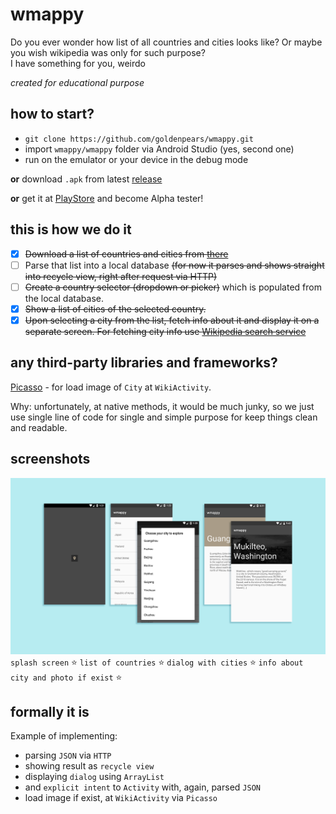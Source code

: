# wmappy
Do you ever wonder how list of all countries and cities looks like? Or maybe you wish wikipedia was only for such purpose?  
I have something for you, weirdo

_created for educational purpose_

## how to start?
- `git clone https://github.com/goldenpears/wmappy.git`
- import `wmappy/wmappy` folder via Android Studio (yes, second one)
- run on the emulator or your device in the debug mode

**or** download `.apk` from latest [release](https://github.com/goldenpears/wmappy/releases)

**or** get it at [PlayStore](https://play.google.com/store/apps/details?id=com.locovna.wmappy) and become Alpha tester!

## this is how we do it

- [x] ~~Download a list of countries and cities from [there](https://raw.githubusercontent.com/David-Haim/CountriesToCitiesJSON/master/countriesToCities.json)~~
- [ ] Parse that list into a local database ~~(for now it parses and shows straight into recycle view, right after request via HTTP)~~
- [ ] ~~Create a country selector (dropdown or picker)~~ which is populated from the local database.
- [x] ~~Show a list of cities of the selected country.~~
- [x] ~~Upon selecting a city from the list, fetch info about it and display it on a separate screen. For fetching city info use [Wikipedia search service](http://www.geonames.org/export/wikipedia-webservice.html#wikipediaSearch)~~

## any third-party libraries and frameworks?
[Picasso](http://square.github.io/picasso/) - for load image of `City` at `WikiActivity`. 

Why: unfortunately, at native methods, it would be much junky, so we just use  single line of code for single and simple purpose for keep things clean and readable.

## screenshots
![screenshots](img/wmappy.png)
`splash screen` ⭐️ 
`list of countries` ⭐️ 
`dialog with cities` ⭐️ 
`info about city and photo if exist` ⭐️ 

## formally it is
Example of implementing:
- parsing `JSON` via `HTTP`
- showing result as `recycle view`
- displaying `dialog` using `ArrayList`
- and `explicit intent` to `Activity` with, again, parsed `JSON`
- load image if exist, at `WikiActivity` via `Picasso`
